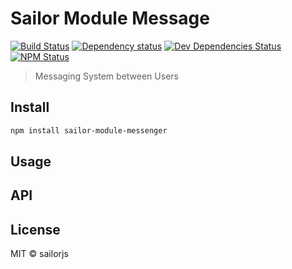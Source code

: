 # Sailor Module Message

[![Build Status](http://img.shields.io/travis/sailorjs/sailor-module-messenger/master.svg?style=flat)](https://travis-ci.org/sailorjs/sailor-module-messenger)
[![Dependency status](http://img.shields.io/david/sailorjs/sailor-module-messenger.svg?style=flat)](https://david-dm.org/sailorjs/sailor-module-messenger)
[![Dev Dependencies Status](http://img.shields.io/david/dev/sailorjs/sailor-module-messenger.svg?style=flat)](https://david-dm.org/sailorjs/sailor-module-messenger#info=devDependencies)
[![NPM Status](http://img.shields.io/npm/dm/sailor-module-messenger.svg?style=flat)](https://www.npmjs.org/package/sailor-module-messenger)

> Messaging System between Users

## Install

```bash
npm install sailor-module-messenger
```

## Usage

## API

## License

MIT © sailorjs


